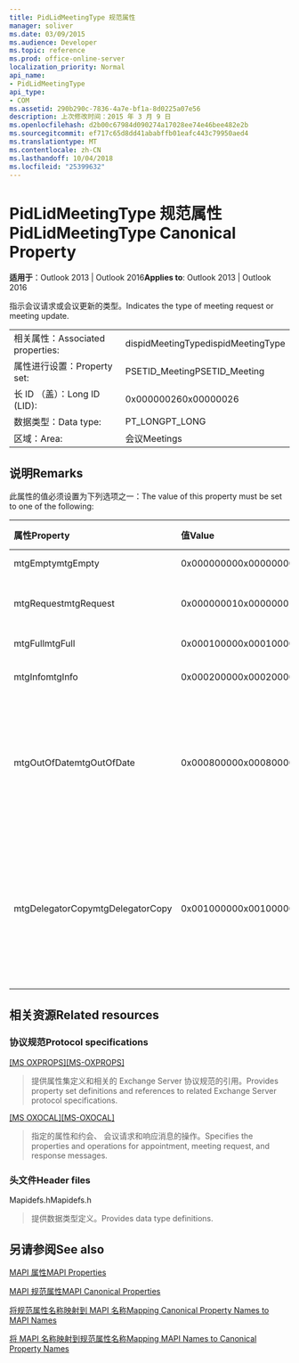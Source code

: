 ```yaml
---
title: PidLidMeetingType 规范属性
manager: soliver
ms.date: 03/09/2015
ms.audience: Developer
ms.topic: reference
ms.prod: office-online-server
localization_priority: Normal
api_name:
- PidLidMeetingType
api_type:
- COM
ms.assetid: 290b290c-7836-4a7e-bf1a-8d0225a07e56
description: 上次修改时间：2015 年 3 月 9 日
ms.openlocfilehash: d2b00c67984d090274a17028ee74e46bee482e2b
ms.sourcegitcommit: ef717c65d8dd41ababffb01eafc443c79950aed4
ms.translationtype: MT
ms.contentlocale: zh-CN
ms.lasthandoff: 10/04/2018
ms.locfileid: "25399632"
---
```

# <a name="pidlidmeetingtype-canonical-property"></a><span data-ttu-id="0a82e-103">PidLidMeetingType 规范属性</span><span class="sxs-lookup"><span data-stu-id="0a82e-103">PidLidMeetingType Canonical Property</span></span>

  
  
<span data-ttu-id="0a82e-104">**适用于**：Outlook 2013 | Outlook 2016</span><span class="sxs-lookup"><span data-stu-id="0a82e-104">**Applies to**: Outlook 2013 | Outlook 2016</span></span> 
  
<span data-ttu-id="0a82e-105">指示会议请求或会议更新的类型。</span><span class="sxs-lookup"><span data-stu-id="0a82e-105">Indicates the type of meeting request or meeting update.</span></span>
  
|||
|:-----|:-----|
|<span data-ttu-id="0a82e-106">相关属性：</span><span class="sxs-lookup"><span data-stu-id="0a82e-106">Associated properties:</span></span>  <br/> |<span data-ttu-id="0a82e-107">dispidMeetingType</span><span class="sxs-lookup"><span data-stu-id="0a82e-107">dispidMeetingType</span></span>  <br/> |
|<span data-ttu-id="0a82e-108">属性进行设置：</span><span class="sxs-lookup"><span data-stu-id="0a82e-108">Property set:</span></span>  <br/> |<span data-ttu-id="0a82e-109">PSETID_Meeting</span><span class="sxs-lookup"><span data-stu-id="0a82e-109">PSETID_Meeting</span></span>  <br/> |
|<span data-ttu-id="0a82e-110">长 ID （盖）：</span><span class="sxs-lookup"><span data-stu-id="0a82e-110">Long ID (LID):</span></span>  <br/> |<span data-ttu-id="0a82e-111">0x00000026</span><span class="sxs-lookup"><span data-stu-id="0a82e-111">0x00000026</span></span>  <br/> |
|<span data-ttu-id="0a82e-112">数据类型：</span><span class="sxs-lookup"><span data-stu-id="0a82e-112">Data type:</span></span>  <br/> |<span data-ttu-id="0a82e-113">PT_LONG</span><span class="sxs-lookup"><span data-stu-id="0a82e-113">PT_LONG</span></span>  <br/> |
|<span data-ttu-id="0a82e-114">区域：</span><span class="sxs-lookup"><span data-stu-id="0a82e-114">Area:</span></span>  <br/> |<span data-ttu-id="0a82e-115">会议</span><span class="sxs-lookup"><span data-stu-id="0a82e-115">Meetings</span></span>  <br/> |
   
## <a name="remarks"></a><span data-ttu-id="0a82e-116">说明</span><span class="sxs-lookup"><span data-stu-id="0a82e-116">Remarks</span></span>

<span data-ttu-id="0a82e-117">此属性的值必须设置为下列选项之一：</span><span class="sxs-lookup"><span data-stu-id="0a82e-117">The value of this property must be set to one of the following:</span></span>
  
|<span data-ttu-id="0a82e-118">**属性**</span><span class="sxs-lookup"><span data-stu-id="0a82e-118">**Property**</span></span>|<span data-ttu-id="0a82e-119">**值**</span><span class="sxs-lookup"><span data-stu-id="0a82e-119">**Value**</span></span>|<span data-ttu-id="0a82e-120">**说明**</span><span class="sxs-lookup"><span data-stu-id="0a82e-120">**Description**</span></span>|
|:-----|:-----|:-----|
|<span data-ttu-id="0a82e-121">mtgEmpty</span><span class="sxs-lookup"><span data-stu-id="0a82e-121">mtgEmpty</span></span>  <br/> |<span data-ttu-id="0a82e-122">0x00000000</span><span class="sxs-lookup"><span data-stu-id="0a82e-122">0x00000000</span></span>  <br/> |<span data-ttu-id="0a82e-123">未指定。</span><span class="sxs-lookup"><span data-stu-id="0a82e-123">Unspecified.</span></span>  <br/> |
|<span data-ttu-id="0a82e-124">mtgRequest</span><span class="sxs-lookup"><span data-stu-id="0a82e-124">mtgRequest</span></span>  <br/> |<span data-ttu-id="0a82e-125">0x00000001</span><span class="sxs-lookup"><span data-stu-id="0a82e-125">0x00000001</span></span>  <br/> |<span data-ttu-id="0a82e-126">初始的会议请求。</span><span class="sxs-lookup"><span data-stu-id="0a82e-126">Initial meeting request.</span></span>  <br/> |
|<span data-ttu-id="0a82e-127">mtgFull</span><span class="sxs-lookup"><span data-stu-id="0a82e-127">mtgFull</span></span>  <br/> |<span data-ttu-id="0a82e-128">0x00010000</span><span class="sxs-lookup"><span data-stu-id="0a82e-128">0x00010000</span></span>  <br/> |<span data-ttu-id="0a82e-129">完全更新。</span><span class="sxs-lookup"><span data-stu-id="0a82e-129">Full update.</span></span>  <br/> |
|<span data-ttu-id="0a82e-130">mtgInfo</span><span class="sxs-lookup"><span data-stu-id="0a82e-130">mtgInfo</span></span>  <br/> |<span data-ttu-id="0a82e-131">0x00020000</span><span class="sxs-lookup"><span data-stu-id="0a82e-131">0x00020000</span></span>  <br/> |<span data-ttu-id="0a82e-132">信息性更新。</span><span class="sxs-lookup"><span data-stu-id="0a82e-132">Informational update.</span></span>  <br/> |
|<span data-ttu-id="0a82e-133">mtgOutOfDate</span><span class="sxs-lookup"><span data-stu-id="0a82e-133">mtgOutOfDate</span></span>  <br/> |<span data-ttu-id="0a82e-134">0x00080000</span><span class="sxs-lookup"><span data-stu-id="0a82e-134">0x00080000</span></span>  <br/> |<span data-ttu-id="0a82e-135">此之后收到较新的会议请求或会议更新。</span><span class="sxs-lookup"><span data-stu-id="0a82e-135">A newer meeting request or meeting update was received after this one.</span></span>  <br/> |
|<span data-ttu-id="0a82e-136">mtgDelegatorCopy</span><span class="sxs-lookup"><span data-stu-id="0a82e-136">mtgDelegatorCopy</span></span>  <br/> |<span data-ttu-id="0a82e-137">0x00100000</span><span class="sxs-lookup"><span data-stu-id="0a82e-137">0x00100000</span></span>  <br/> |<span data-ttu-id="0a82e-138">这是设置 delegator 副本时委托处理与会议相关的对象。</span><span class="sxs-lookup"><span data-stu-id="0a82e-138">This is set on the delegator's copy when a delegate handles meeting-related objects.</span></span>  <br/> |
   
## <a name="related-resources"></a><span data-ttu-id="0a82e-139">相关资源</span><span class="sxs-lookup"><span data-stu-id="0a82e-139">Related resources</span></span>

### <a name="protocol-specifications"></a><span data-ttu-id="0a82e-140">协议规范</span><span class="sxs-lookup"><span data-stu-id="0a82e-140">Protocol specifications</span></span>

<span data-ttu-id="0a82e-141">[[MS OXPROPS]](https://msdn.microsoft.com/library/f6ab1613-aefe-447d-a49c-18217230b148%28Office.15%29.aspx)</span><span class="sxs-lookup"><span data-stu-id="0a82e-141">[[MS-OXPROPS]](https://msdn.microsoft.com/library/f6ab1613-aefe-447d-a49c-18217230b148%28Office.15%29.aspx)</span></span>
  
> <span data-ttu-id="0a82e-142">提供属性集定义和相关的 Exchange Server 协议规范的引用。</span><span class="sxs-lookup"><span data-stu-id="0a82e-142">Provides property set definitions and references to related Exchange Server protocol specifications.</span></span>
    
<span data-ttu-id="0a82e-143">[[MS OXOCAL]](https://msdn.microsoft.com/library/09861fde-c8e4-4028-9346-e7c214cfdba1%28Office.15%29.aspx)</span><span class="sxs-lookup"><span data-stu-id="0a82e-143">[[MS-OXOCAL]](https://msdn.microsoft.com/library/09861fde-c8e4-4028-9346-e7c214cfdba1%28Office.15%29.aspx)</span></span>
  
> <span data-ttu-id="0a82e-144">指定的属性和约会、 会议请求和响应消息的操作。</span><span class="sxs-lookup"><span data-stu-id="0a82e-144">Specifies the properties and operations for appointment, meeting request, and response messages.</span></span>
    
### <a name="header-files"></a><span data-ttu-id="0a82e-145">头文件</span><span class="sxs-lookup"><span data-stu-id="0a82e-145">Header files</span></span>

<span data-ttu-id="0a82e-146">Mapidefs.h</span><span class="sxs-lookup"><span data-stu-id="0a82e-146">Mapidefs.h</span></span>
  
> <span data-ttu-id="0a82e-147">提供数据类型定义。</span><span class="sxs-lookup"><span data-stu-id="0a82e-147">Provides data type definitions.</span></span>
    
## <a name="see-also"></a><span data-ttu-id="0a82e-148">另请参阅</span><span class="sxs-lookup"><span data-stu-id="0a82e-148">See also</span></span>



[<span data-ttu-id="0a82e-149">MAPI 属性</span><span class="sxs-lookup"><span data-stu-id="0a82e-149">MAPI Properties</span></span>](mapi-properties.md)
  
[<span data-ttu-id="0a82e-150">MAPI 规范属性</span><span class="sxs-lookup"><span data-stu-id="0a82e-150">MAPI Canonical Properties</span></span>](mapi-canonical-properties.md)
  
[<span data-ttu-id="0a82e-151">将规范属性名称映射到 MAPI 名称</span><span class="sxs-lookup"><span data-stu-id="0a82e-151">Mapping Canonical Property Names to MAPI Names</span></span>](mapping-canonical-property-names-to-mapi-names.md)
  
[<span data-ttu-id="0a82e-152">将 MAPI 名称映射到规范属性名称</span><span class="sxs-lookup"><span data-stu-id="0a82e-152">Mapping MAPI Names to Canonical Property Names</span></span>](mapping-mapi-names-to-canonical-property-names.md)

